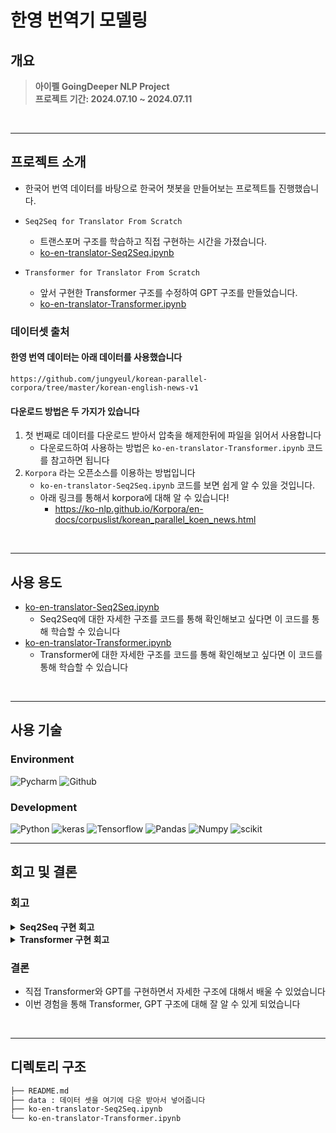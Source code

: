 # 한영 번역기 모델링

## 개요
> **아이펠 GoingDeeper NLP Project** <br/> 
> **프로젝트 기간: 2024.07.10 ~ 2024.07.11** <br/>

<br>

---
## 프로젝트 소개
- 한국어 번역 데이터를 바탕으로 한국어 챗봇을 만들어보는 프로젝트틀 진행했습니다.

- `Seq2Seq for Translator From Scratch`
  - 트랜스포머 구조를 학습하고 직접 구현하는 시간을 가졌습니다.
  - [ko-en-translator-Seq2Seq.ipynb](ko-en-translator-Seq2Seq.ipynb)
- `Transformer for Translator From Scratch`
  - 앞서 구현한 Transformer 구조를 수정하여 GPT 구조를 만들었습니다.
  - [ko-en-translator-Transformer.ipynb](ko-en-translator-Transformer.ipynb)

### 데이터셋 출처

#### 한영 번역 데이터는 아래 데이터를 사용했습니다
  ```text
  https://github.com/jungyeul/korean-parallel-corpora/tree/master/korean-english-news-v1
  ```

#### 다운로드 방법은 두 가지가 있습니다
1. 첫 번째로 데이터를 다운로드 받아서 압축을 해제한뒤에 파일을 읽어서 사용합니다
   - 다운로드하여 사용하는 방법은 `ko-en-translator-Transformer.ipynb` 코드를 참고하면 됩니다
2. `Korpora` 라는 오픈소스를 이용하는 방법입니다
   - `ko-en-translator-Seq2Seq.ipynb` 코드를 보면 쉽게 알 수 있을 것입니다.
   - 아래 링크를 통해서 korpora에 대해 알 수 있습니다!
     - https://ko-nlp.github.io/Korpora/en-docs/corpuslist/korean_parallel_koen_news.html

<br>

---

## 사용 용도
- [ko-en-translator-Seq2Seq.ipynb](ko-en-translator-Seq2Seq.ipynb)
  - Seq2Seq에 대한 자세한 구조를 코드를 통해 확인해보고 싶다면 이 코드를 통해 학습할 수 있습니다
- [ko-en-translator-Transformer.ipynb](ko-en-translator-Transformer.ipynb)
  - Transformer에 대한 자세한 구조를 코드를 통해 확인해보고 싶다면 이 코드를 통해 학습할 수 있습니다

<br>

----

## 사용 기술

### Environment
![Pycharm](https://img.shields.io/badge/PyCharm-000000.svg?&style=for-the-badge&logo=PyCharm&logoColor=white)
![Github](https://img.shields.io/badge/GitHub-181717?style=for-the-badge&logo=GitHub&logoColor=white)

### Development
![Python](https://img.shields.io/badge/Python-3776AB?style=for-the-badge&logo=python&logoColor=white)
![keras](https://img.shields.io/badge/Keras-D00000?style=for-the-badge&logo=Keras&logoColor=white)
![Tensorflow](https://img.shields.io/badge/TensorFlow-FF6F00?style=for-the-badge&logo=tensorflow&logoColor=white)
![Pandas](https://img.shields.io/badge/Pandas-2C2D72?style=for-the-badge&logo=pandas&logoColor=white)
![Numpy](https://img.shields.io/badge/Numpy-777BB4?style=for-the-badge&logo=numpy&logoColor=white)
![scikit](https://img.shields.io/badge/scikit_learn-F7931E?style=for-the-badge&logo=scikit-learn&logoColor=white)
<br>

----
회고 및 결론
---
### 회고
<details>
  <summary><b>Seq2Seq 구현 회고</b></summary>
  <div markdown="1">
    <li> 배운 점 </li>
      <ul>
        <li> 번역기를 만들기 위해 Seq2seq를 직접 구현하면서 구조를 파악해볼 수 있었다. </li>
      </ul>
    <li> 아쉬운 점 </li>
      <ul>
        <li>시간이 너무 오래걸려서 시각화 및 문제점을 구체적으로 파악하기 어려웠다. </li>
        <li>생각보다 좋은 결과가 나오지 않아서 아쉽다. </li>
      </ul>
    <li> 느낀 점 </li>
      <ul>
        <li>시간이 너무 오래걸리고 번역기를 만들기 위해서는 정말 많은 데이터를 통한 학습이 필요한 것 같다. </li>
      </ul>
    <li> 어려웠던 점 </li>
      <ul>
        <li>dropout layer를 어디에 두어야 할지, 어떻게 모델을 구성해야 더 좋은 성능을 낼 수 있을지 생각하는 것이 어렵다. </li>
      </ul>
  </div>
</details>

<details>
  <summary><b>Transformer 구현 회고</b></summary>
  <div markdown="1">
    <li> 배운 점 </li>
      <ul>
        <li>transformer의 구현방법을 알 수 있었다.</li>
        <li>seq2seq와 비교했을 때 확실히 더 좋은 성능이 나왔다.</li>
      </ul>
    <li> 아쉬운 점 </li>
      <ul>
        <li>데이터가 부족해서 성능이 잘 나오지 않은 것 같다. </li>
        <li>코드에 대한 이해를 좀 더 꼼꼼하게 하지 못해서 아쉬웠다. </li>
      </ul>
    <li> 느낀 점 </li>
      <ul>
        <li>shape을 바꿀때 순서를 왜 바꿨다가 하는지 고민을 하는 시간을 가졌는데 꼼꼼하게 공부하는 것이 중요하게 느껴졌다. </li>
        <li>앞으로는 좀 더 꼼꼼하게 코드나 내용을 이해하는 시간을 가져야 겠다. </li>
      </ul>
    <li> 어려웠던 점 </li>
      <ul>
        <li>transformer의 구조를 이해했다 생각했는데 다시 코드로 구현하려하니까 어려웠다. </li>
        <li>input shape 맞추는 것이 생각보다 까다롭게 느껴졌다. </li>
      </ul>
  </div>
</details>

### 결론
- 직접 Transformer와 GPT를 구현하면서 자세한 구조에 대해서 배울 수 있었습니다
- 이번 경험을 통해 Transformer, GPT 구조에 대해 잘 알 수 있게 되었습니다
<br>

---
## 디렉토리 구조
```bash
├── README.md
├── data : 데이터 셋을 여기에 다운 받아서 넣어줍니다
├── ko-en-translator-Seq2Seq.ipynb
└── ko-en-translator-Transformer.ipynb
```

